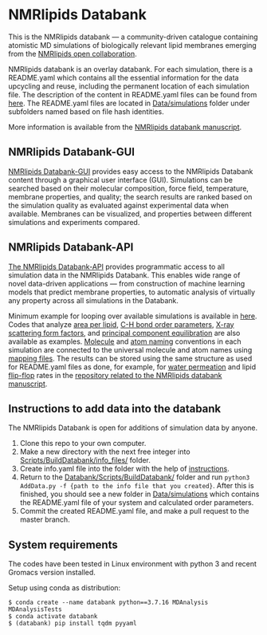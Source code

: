 # NMRlipids Databank 
This is the NMRlipids databank &mdash; a community-driven catalogue containing atomistic MD simulations of biologically relevant lipid membranes emerging from the [NMRlipids open collaboration](http://nmrlipids.blogspot.com/2021/03/second-online-meeting-on-nmrlipids.html). 

NMRlipids databank is an overlay databank. For each simulation, there is a README.yaml which contains all the essential information for the data upcycling and reuse, including the permanent location of each simulation file. The description of the content in README.yaml files can be found from [here](https://github.com/NMRLipids/Databank/blob/main/Scripts/BuildDatabank/info_files/README.md). The README.yaml files are located in [Data/simulations](https://github.com/NMRLipids/Databank/tree/main/Data/Simulations) folder under subfolders named based on file hash identities. 

More information is available from the [NMRlipids databank manuscript](https://doi.org/10.26434/chemrxiv-2023-jrpwm).

## NMRlipids Databank-GUI
[NMRlipids Databank-GUI](https://databank.nmrlipids.fi/) provides easy access to the NMRlipids Databank content
through a graphical user interface (GUI). Simulations can be searched based on their molecular composition, force field,
temperature, membrane properties, and quality; the search results are ranked based on the simulation quality as evaluated
against experimental data when available. Membranes can be visualized, and properties between different simulations and
experiments compared.

## NMRlipids Databank-API
[The NMRlipids Databank-API](https://github.com/NMRLipids/Databank/tree/main/Scripts) provides programmatic access to all simulation data in the NMRlipids Databank. This enables wide range of novel data-driven applications &mdash; from construction of machine learning models that predict membrane properties, to automatic analysis of virtually any property across all simulations in the Databank. 

Minimum example for looping over available simulations is available in [here](https://github.com/NMRLipids/Databank/blob/main/Scripts/AnalyzeDatabank/template.ipynb). Codes that analyze [area per lipid](https://github.com/NMRLipids/Databank/blob/main/Scripts/AnalyzeDatabank/calcAPL.py), [C-H bond order parameters](https://github.com/NMRLipids/Databank/blob/main/Scripts/AnalyzeDatabank/calcOrderParameters.py), [X-ray scattering form factors](https://github.com/NMRLipids/Databank/blob/main/Scripts/AnalyzeDatabank/calc_FormFactors.py), and [principal component equilibration](https://github.com/NMRLipids/Databank/blob/main/Scripts/AnalyzeDatabank/NMRPCA_timerelax.py) are also available as examples. [Molecule](https://github.com/NMRLipids/Databank/tree/main/Scripts/BuildDatabank/info_files#composition-compulsory) and [atom naming](https://nmrlipids.blogspot.com/2022/04/new-yaml-format-of-mapping-files.html) conventions in each simulation are connected to the universal molecule and atom names using [mapping files](https://github.com/NMRLipids/Databank/tree/main/Scripts/BuildDatabank/mapping_files). The results can be stored using the same structure as used for README.yaml files as done, for example, for [water permeation](https://github.com/NMRLipids/DataBankManuscript/tree/main/Data/MD-PERMEATION) and lipid [flip-flop](https://github.com/NMRLipids/DataBankManuscript/tree/main/Data/Flipflops) rates in the [repository related to the NMRlipids databank manuscript](https://github.com/NMRLipids/DataBankManuscript).

## Instructions to add data into the databank

The NMRlipids Databank is open for additions of simulation data by anyone.
1. Clone this repo to your own computer.
2. Make a new directory with the next free integer into [Scripts/BuildDatabank/info_files/](https://github.com/NMRLipids/Databank/tree/main/Scripts/BuildDatabank/info_files) folder.
3. Create info.yaml file into the folder with the help of [instructions](https://github.com/NMRLipids/Databank/blob/main/Scripts/BuildDatabank/info_files/README.md).
4. Return to the [Databank/Scripts/BuildDatabank/](https://github.com/NMRLipids/Databank/tree/main/Scripts/BuildDatabank) folder and run
`python3 AddData.py -f {path to the info file that you created}`.
After this is finished, you should see a new folder in [Data/simulations](https://github.com/NMRLipids/Databank/tree/main/Data/Simulations) which contains the README.yaml file of your system and calculated order parameters.
5. Commit the created README.yaml file, and make a pull request to the master branch.

## System requirements

The codes have been tested in Linux environment with python 3 and recent Gromacs version installed.

Setup using conda as distribution:

    $ conda create --name databank python==3.7.16 MDAnalysis MDAnalysisTests
    $ conda activate databank
    $ (databank) pip install tqdm pyyaml
